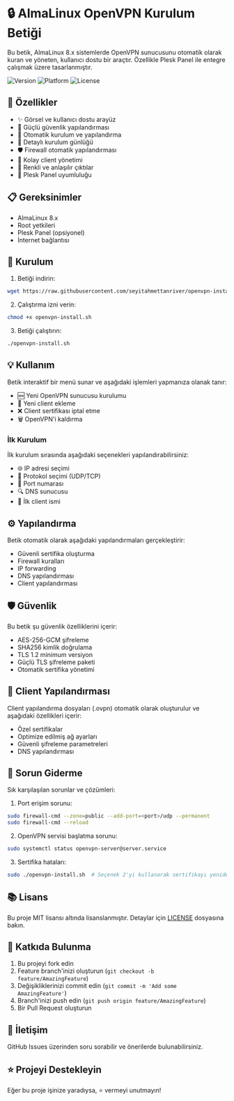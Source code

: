 # 🔒 AlmaLinux OpenVPN Kurulum Betiği

Bu betik, AlmaLinux 8.x sistemlerde OpenVPN sunucusunu otomatik olarak kuran ve yöneten, kullanıcı dostu bir araçtır. Özellikle Plesk Panel ile entegre çalışmak üzere tasarlanmıştır.

![Version](https://img.shields.io/badge/version-1.0-blue)
![Platform](https://img.shields.io/badge/platform-AlmaLinux%208.x-red)
![License](https://img.shields.io/badge/license-MIT-green)

## 🌟 Özellikler

- ✨ Görsel ve kullanıcı dostu arayüz
- 🔐 Güçlü güvenlik yapılandırması
- 🚀 Otomatik kurulum ve yapılandırma
- 📝 Detaylı kurulum günlüğü
- 🛡️ Firewall otomatik yapılandırması
- 👥 Kolay client yönetimi
- 🎨 Renkli ve anlaşılır çıktılar
- 🔄 Plesk Panel uyumluluğu

## 📋 Gereksinimler

- AlmaLinux 8.x
- Root yetkileri
- Plesk Panel (opsiyonel)
- İnternet bağlantısı

## 🚀 Kurulum

1. Betiği indirin:
```bash
wget https://raw.githubusercontent.com/seyitahmettanriver/openvpn-install/refs/heads/main/openvpn-install.sh
```

2. Çalıştırma izni verin:
```bash
chmod +x openvpn-install.sh
```

3. Betiği çalıştırın:
```bash
./openvpn-install.sh
```

## 💡 Kullanım

Betik interaktif bir menü sunar ve aşağıdaki işlemleri yapmanıza olanak tanır:

- 🆕 Yeni OpenVPN sunucusu kurulumu
- 👤 Yeni client ekleme
- ❌ Client sertifikası iptal etme
- 🗑️ OpenVPN'i kaldırma

### İlk Kurulum

İlk kurulum sırasında aşağıdaki seçenekleri yapılandırabilirsiniz:

- 🌐 IP adresi seçimi
- 🔌 Protokol seçimi (UDP/TCP)
- 🚪 Port numarası
- 🔍 DNS sunucusu
- 📝 İlk client ismi

## ⚙️ Yapılandırma

Betik otomatik olarak aşağıdaki yapılandırmaları gerçekleştirir:

- Güvenli sertifika oluşturma
- Firewall kuralları
- IP forwarding
- DNS yapılandırması
- Client yapılandırması

## 🛡️ Güvenlik

Bu betik şu güvenlik özelliklerini içerir:

- AES-256-GCM şifreleme
- SHA256 kimlik doğrulama
- TLS 1.2 minimum versiyon
- Güçlü TLS şifreleme paketi
- Otomatik sertifika yönetimi

## 📝 Client Yapılandırması

Client yapılandırma dosyaları (.ovpn) otomatik olarak oluşturulur ve aşağıdaki özellikleri içerir:

- Özel sertifikalar
- Optimize edilmiş ağ ayarları
- Güvenli şifreleme parametreleri
- DNS yapılandırması

## 🔧 Sorun Giderme

Sık karşılaşılan sorunlar ve çözümleri:

1. Port erişim sorunu:
```bash
sudo firewall-cmd --zone=public --add-port=<port>/udp --permanent
sudo firewall-cmd --reload
```

2. OpenVPN servisi başlatma sorunu:
```bash
sudo systemctl status openvpn-server@server.service
```

3. Sertifika hataları:
```bash
sudo ./openvpn-install.sh  # Seçenek 2'yi kullanarak sertifikayı yeniden oluşturun
```

## 📚 Lisans

Bu proje MIT lisansı altında lisanslanmıştır. Detaylar için [LICENSE](LICENSE) dosyasına bakın.

## 🤝 Katkıda Bulunma

1. Bu projeyi fork edin
2. Feature branch'inizi oluşturun (`git checkout -b feature/AmazingFeature`)
3. Değişikliklerinizi commit edin (`git commit -m 'Add some AmazingFeature'`)
4. Branch'inizi push edin (`git push origin feature/AmazingFeature`)
5. Bir Pull Request oluşturun

## 📮 İletişim

GitHub Issues üzerinden soru sorabilir ve önerilerde bulunabilirsiniz.

## ⭐ Projeyi Destekleyin

Eğer bu proje işinize yaradıysa, ⭐ vermeyi unutmayın! 
